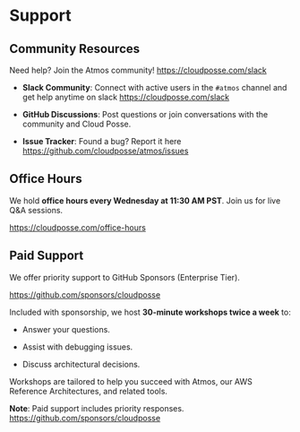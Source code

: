 # Support

## Community Resources

Need help? Join the Atmos community! <https://cloudposse.com/slack>

- **Slack Community**: Connect with active users in the `#atmos` channel and get help anytime on slack <https://cloudposse.com/slack>

- **GitHub Discussions**: Post questions or join conversations with the community and Cloud Posse.

- **Issue Tracker**: Found a bug? Report it here <https://github.com/cloudposse/atmos/issues>

## Office Hours

We hold **office hours every Wednesday at 11:30 AM PST**. Join us for live Q&A sessions.

<https://cloudposse.com/office-hours>

## Paid Support

We offer priority support to GitHub Sponsors (Enterprise Tier).

<https://github.com/sponsors/cloudposse>

Included with sponsorship, we host **30-minute workshops twice a week** to:

- Answer your questions.

- Assist with debugging issues.

- Discuss architectural decisions.

Workshops are tailored to help you succeed with Atmos, our AWS Reference Architectures, and related tools.

**Note**: Paid support includes priority responses. <https://github.com/sponsors/cloudposse>
